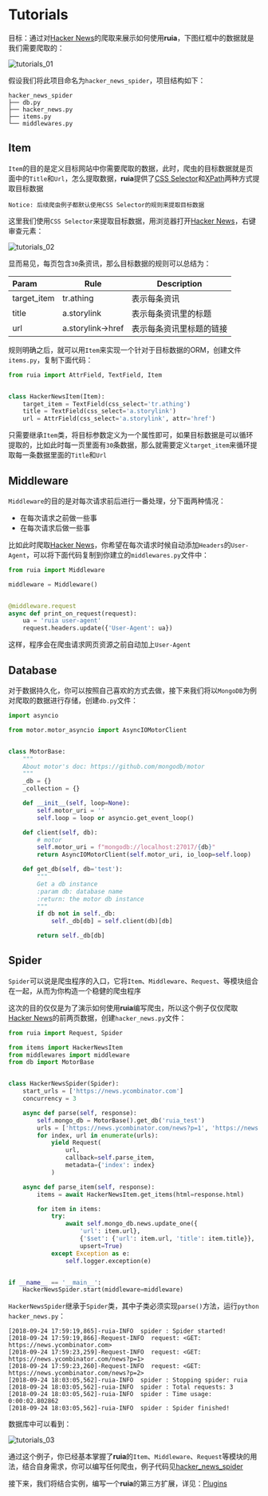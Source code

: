 # Tutorials

目标：通过对[Hacker News](https://news.ycombinator.com/news)的爬取来展示如何使用**ruia**，下图红框中的数据就是我们需要爬取的：

![tutorials_01](../images/tutorials_01.png)

假设我们将此项目命名为`hacker_news_spider`，项目结构如下：

```shell
hacker_news_spider
├── db.py
├── hacker_news.py
├── items.py
└── middlewares.py
```

## Item

`Item`的目的是定义目标网站中你需要爬取的数据，此时，爬虫的目标数据就是页面中的`Title`和`Url`，怎么提取数据，**ruia**提供了[CSS Selector](https://www.w3schools.com/cssref/css_selectors.asp)和[XPath](https://www.w3schools.com/xml/xpath_intro.asp)两种方式提取目标数据

``` text
Notice: 后续爬虫例子都默认使用CSS Selector的规则来提取目标数据
```

这里我们使用`CSS Selector`来提取目标数据，用浏览器打开[Hacker News](https://news.ycombinator.com/news)，右键审查元素：

![tutorials_02](../images/tutorials_02.png)

显而易见，每页包含`30`条资讯，那么目标数据的规则可以总结为：

| Param       | Rule              | Description              |
| :---------- | ----------------- | ------------------------ |
| target_item | tr.athing         | 表示每条资讯             |
| title       | a.storylink       | 表示每条资讯里的标题     |
| url         | a.storylink->href | 表示每条资讯里标题的链接 |

规则明确之后，就可以用`Item`来实现一个针对于目标数据的ORM，创建文件`items.py`，复制下面代码：

```python
from ruia import AttrField, TextField, Item


class HackerNewsItem(Item):
    target_item = TextField(css_select='tr.athing')
    title = TextField(css_select='a.storylink')
    url = AttrField(css_select='a.storylink', attr='href')
```

只需要继承`Item`类，将目标参数定义为一个属性即可，如果目标数据是可以循环提取的，比如此时每一页里面有`30`条数据，那么就需要定义`target_item`来循环提取每一条数据里面的`Title`和`Url`

## Middleware

`Middleware`的目的是对每次请求前后进行一番处理，分下面两种情况：

- 在每次请求之前做一些事
- 在每次请求后做一些事

比如此时爬取[Hacker News](https://news.ycombinator.com/news)，你希望在每次请求时候自动添加`Headers`的`User-Agent`，可以将下面代码复制到你建立的`middlewares.py`文件中：

```python
from ruia import Middleware

middleware = Middleware()


@middleware.request
async def print_on_request(request):
    ua = 'ruia user-agent'
    request.headers.update({'User-Agent': ua})
```

这样，程序会在爬虫请求网页资源之前自动加上`User-Agent`

## Database

对于数据持久化，你可以按照自己喜欢的方式去做，接下来我们将以`MongoDB`为例对爬取的数据进行存储，创建`db.py`文件：

```python
import asyncio

from motor.motor_asyncio import AsyncIOMotorClient


class MotorBase:
    """
    About motor's doc: https://github.com/mongodb/motor
    """
    _db = {}
    _collection = {}

    def __init__(self, loop=None):
        self.motor_uri = ''
        self.loop = loop or asyncio.get_event_loop()

    def client(self, db):
        # motor
        self.motor_uri = f"mongodb://localhost:27017/{db}"
        return AsyncIOMotorClient(self.motor_uri, io_loop=self.loop)

    def get_db(self, db='test'):
        """
        Get a db instance
        :param db: database name
        :return: the motor db instance
        """
        if db not in self._db:
            self._db[db] = self.client(db)[db]

        return self._db[db]
```

## Spider

`Spider`可以说是爬虫程序的入口，它将`Item`、`Middleware`、`Request`、等模块组合在一起，从而为你构造一个稳健的爬虫程序

这次的目的仅仅是为了演示如何使用**ruia**编写爬虫，所以这个例子仅仅爬取[Hacker News](https://news.ycombinator.com/news)的前两页数据，创建`hacker_news.py`文件：

```python
from ruia import Request, Spider

from items import HackerNewsItem
from middlewares import middleware
from db import MotorBase


class HackerNewsSpider(Spider):
    start_urls = ['https://news.ycombinator.com']
    concurrency = 3

    async def parse(self, response):
        self.mongo_db = MotorBase().get_db('ruia_test')
        urls = ['https://news.ycombinator.com/news?p=1', 'https://news.ycombinator.com/news?p=2']
        for index, url in enumerate(urls):
            yield Request(
                url,
                callback=self.parse_item,
                metadata={'index': index}
            )

    async def parse_item(self, response):
        items = await HackerNewsItem.get_items(html=response.html)

        for item in items:
            try:
                await self.mongo_db.news.update_one({
                    'url': item.url},
                    {'$set': {'url': item.url, 'title': item.title}},
                    upsert=True)
            except Exception as e:
                self.logger.exception(e)


if __name__ == '__main__':
    HackerNewsSpider.start(middleware=middleware)
```

`HackerNewsSpider`继承于`Spider`类，其中子类必须实现`parse()`方法，运行`python hacker_news.py`：

```text
[2018-09-24 17:59:19,865]-ruia-INFO  spider : Spider started!
[2018-09-24 17:59:19,866]-Request-INFO  request: <GET: https://news.ycombinator.com>
[2018-09-24 17:59:23,259]-Request-INFO  request: <GET: https://news.ycombinator.com/news?p=1>
[2018-09-24 17:59:23,260]-Request-INFO  request: <GET: https://news.ycombinator.com/news?p=2>
[2018-09-24 18:03:05,562]-ruia-INFO  spider : Stopping spider: ruia
[2018-09-24 18:03:05,562]-ruia-INFO  spider : Total requests: 3
[2018-09-24 18:03:05,562]-ruia-INFO  spider : Time usage: 0:00:02.802862
[2018-09-24 18:03:05,562]-ruia-INFO  spider : Spider finished!
```

数据库中可以看到：

![tutorials_03](../images/tutorials_03.jpg)

通过这个例子，你已经基本掌握了**ruia**的`Item`、`Middleware`、`Request`等模块的用法，结合自身需求，你可以编写任何爬虫，例子代码见[hacker_news_spider](https://github.com/howie6879/ruia/tree/master/examples/hacker_news_spider)

接下来，我们将结合实例，编写一个**ruia**的第三方扩展，详见：[Plugins](./plugins.md)